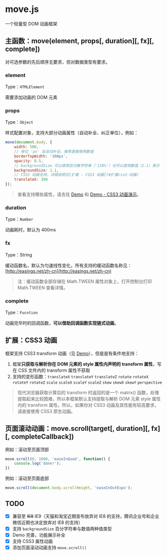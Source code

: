 # move.js
一个轻量型 DOM 动画框架

## 主函数：move(element, props[, duration][, fx][, complete])
对可选参数的先后顺序无要求，但对数据类型有要求。

### element
Type：`HTMLElement`

需要添加动画的 DOM 元素

### props
Type：`Object`

样式配置对象，支持大部分动画属性（自动补全、纠正单位），例如：
```javascript
move(document.body, {
    width: 500,
    // 单位 'px' 会自动补全，推荐直接使用数值
    borderTopWidth: '100px',
    opacity: 0.5,
    // backgroundSize 可以使用百分数字符串（'110%'）也可以使用数值（1.1）表示
    backgroundSize: 1.1,
    // CSS3 动画支持，详细说明见[扩展 - CSS3 动画](#扩展css3-动画)
    translateX: 300
});
```
> 查看支持哪些属性，请去往 [Demo](http://yangfch3.com/move.js/) 和 [Demo - CSS3 动画演示](http://yangfch3.com/move.js/)。

### duration
Type：`Number`

动画耗时，默认为 400ms

### fx
Type：String

缓动函数名，默认为匀速线性变化，所有支持的缓动函数名称见：[http://easings.net/zh-cn](http://easings.net/zh-cn)
> 注：缓动函数全部存储在 Math.TWEEN 属性对象上，打开控制台打印 Math.TWEEN 查看详情。

### complete
Type：`Fucntion`

动画完毕时的回调函数，**可以借助回调函数实现链式动画**。

## 扩展：CSS3 动画
框架支持 CSS3 transform 动画（见 [Demo](http://yangfch3.com/move.js/index_css3.html)），但是是有条件地支持：

1. 框架**只获取与解析你在 DOM 元素的 style 属性内声明的 transform 属性**，写在 CSS 文件内的 transform 属性不获取
2. 支持的变形函数：`translateX` `translateY` `translateZ` `rotate` `rotateX` `rotateY` `rotateZ` `scale` `scaleX` `scaleY` `scaleZ` `skew` `skewX` `skewY` `perspective`

> 现代浏览器获取计算后的 transform 时返回的是一个 matrix() 函数，处理提取起来比较困难，所以本框架默认支持提取与解析 DOM 元素 style 属性内的 transform 属性。所以，如果你对 CSS3 动画及其性能有较高要求，请直接使用 CSS3 原生动画。

## 页面滚动动画：move.scroll(target[, duration][, fx][, completeCallback])
例如：滚动至页面顶部
```javascript
move.scroll(0, 1000, 'easeInQuad', function() {
    console.log('done!');
})
```

例如：滚动至页面底部
```javascript
move.scroll(document.body.scrollHeight, 'easeInOutExpo');
```

## TODO
- [x] 兼容至 ~~IE8~~ IE9（天猫和淘宝近期宣布放弃对 IE8 的支持，腾讯企业号和企业微信近期也决定放弃对 IE8 的支持）
- [x] 支持 `backgroundSize` 百分字符串与数值两种值类型
- [x] Demo 完善，功能展示补全
- [x] 支持 CSS3 属性动画
- [x] 添加页面滚动动画支持 `move.scroll()`
